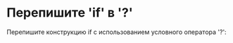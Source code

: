 # Перепишите 'if' в '?'                                                  <br/>

Перепишите конструкцию if с использованием условного оператора '?':      <br/>